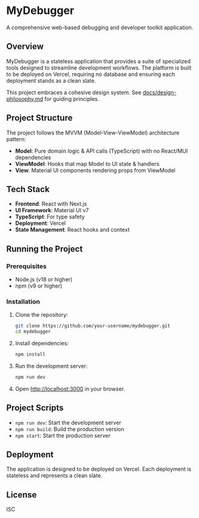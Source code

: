 # MyDebugger

A comprehensive web-based debugging and developer toolkit application.

## Overview

MyDebugger is a stateless application that provides a suite of specialized tools designed to streamline development workflows. The platform is built to be deployed on Vercel, requiring no database and ensuring each deployment stands as a clean slate.

This project embraces a cohesive design system. See [docs/design-philosophy.md](docs/design-philosophy.md) for guiding principles.

## Project Structure

The project follows the MVVM (Model-View-ViewModel) architecture pattern:

- **Model**: Pure domain logic & API calls (TypeScript) with no React/MUI dependencies
- **ViewModel**: Hooks that map Model to UI state & handlers
- **View**: Material UI components rendering props from ViewModel

## Tech Stack

- **Frontend**: React with Next.js
- **UI Framework**: Material UI v7
- **TypeScript**: For type safety
- **Deployment**: Vercel
- **State Management**: React hooks and context

## Running the Project

### Prerequisites

- Node.js (v18 or higher)
- npm (v9 or higher)

### Installation

1. Clone the repository:
   ```bash
   git clone https://github.com/your-username/mydebugger.git
   cd mydebugger
   ```

2. Install dependencies:
   ```bash
   npm install
   ```

3. Run the development server:
   ```bash
   npm run dev
   ```

4. Open [http://localhost:3000](http://localhost:3000) in your browser.

## Project Scripts

- `npm run dev`: Start the development server
- `npm run build`: Build the production version
- `npm start`: Start the production server

## Deployment

The application is designed to be deployed on Vercel. Each deployment is stateless and represents a clean slate.

## License

ISC
